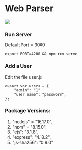 # Web Parser

![](https://komarev.com/ghpvc/?username=your-geb3)

### Run Server
Default Port = 3000
```
export PORT=4200 && npm run serve
```

### Add a User
Edit the file user.js
```
export var users = {
    "admin": "1",
    "user name": "password",
};
```

### Package Versions:
1.  "nodejs" = "16.17.0",
2.  "npm" = "8.15.0",
3.  "ejs": "3.1.8",
4.  "express": "4.18.2",
5.  "js-sha256": "0.9.0"